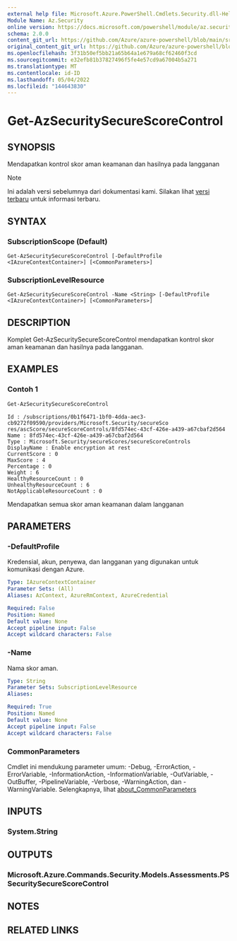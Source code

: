 ```yaml
---
external help file: Microsoft.Azure.PowerShell.Cmdlets.Security.dll-Help.xml
Module Name: Az.Security
online version: https://docs.microsoft.com/powershell/module/az.security/Get-AzSecuritySecureScoreControl
schema: 2.0.0
content_git_url: https://github.com/Azure/azure-powershell/blob/main/src/Security/Security/help/Get-AzSecuritySecureScoreControl.md
original_content_git_url: https://github.com/Azure/azure-powershell/blob/main/src/Security/Security/help/Get-AzSecuritySecureScoreControl.md
ms.openlocfilehash: 3f31b50ef5bb21a65b64a1e679a68cf62460f3cd
ms.sourcegitcommit: e32efb81b37827496f5fe4e57cd9a67004b5a271
ms.translationtype: MT
ms.contentlocale: id-ID
ms.lasthandoff: 05/04/2022
ms.locfileid: "144643830"
---
```

# Get-AzSecuritySecureScoreControl

## SYNOPSIS
Mendapatkan kontrol skor aman keamanan dan hasilnya pada langganan

> [!NOTE]
>Ini adalah versi sebelumnya dari dokumentasi kami. Silakan lihat [versi terbaru](/powershell/module/az.security/get-azsecuritysecurescorecontrol) untuk informasi terbaru.

## SYNTAX

### SubscriptionScope (Default)
```
Get-AzSecuritySecureScoreControl [-DefaultProfile <IAzureContextContainer>] [<CommonParameters>]
```

### SubscriptionLevelResource
```
Get-AzSecuritySecureScoreControl -Name <String> [-DefaultProfile <IAzureContextContainer>] [<CommonParameters>]
```

## DESCRIPTION
Komplet Get-AzSecuritySecureScoreControl mendapatkan kontrol skor aman keamanan dan hasilnya pada langganan.

## EXAMPLES

### Contoh 1
```powershell
Get-AzSecuritySecureScoreControl
```

```output
Id : /subscriptions/0b1f6471-1bf0-4dda-aec3-cb9272f09590/providers/Microsoft.Security/secureSco
res/ascScore/secureScoreControls/8fd574ec-43cf-426e-a439-a67cbaf2d564
Name : 8fd574ec-43cf-426e-a439-a67cbaf2d564
Type : Microsoft.Security/secureScores/secureScoreControls
DisplayName : Enable encryption at rest
CurrentScore : 0
MaxScore : 4
Percentage : 0
Weight : 6
HealthyResourceCount : 0
UnhealthyResourceCount : 6
NotApplicableResourceCount : 0
```

Mendapatkan semua skor aman keamanan dalam langganan

## PARAMETERS

### -DefaultProfile
Kredensial, akun, penyewa, dan langganan yang digunakan untuk komunikasi dengan Azure.

```yaml
Type: IAzureContextContainer
Parameter Sets: (All)
Aliases: AzContext, AzureRmContext, AzureCredential

Required: False
Position: Named
Default value: None
Accept pipeline input: False
Accept wildcard characters: False
```

### -Name
Nama skor aman.

```yaml
Type: String
Parameter Sets: SubscriptionLevelResource
Aliases:

Required: True
Position: Named
Default value: None
Accept pipeline input: False
Accept wildcard characters: False
```

### CommonParameters
Cmdlet ini mendukung parameter umum: -Debug, -ErrorAction, -ErrorVariable, -InformationAction, -InformationVariable, -OutVariable, -OutBuffer, -PipelineVariable, -Verbose, -WarningAction, dan -WarningVariable. Selengkapnya, lihat [about_CommonParameters](http://go.microsoft.com/fwlink/?LinkID=113216)

## INPUTS

### System.String

## OUTPUTS

### Microsoft.Azure.Commands.Security.Models.Assessments.PSSecuritySecureScoreControl

## NOTES

## RELATED LINKS
